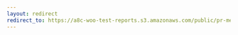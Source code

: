 ```yaml
---
layout: redirect
redirect_to: https://a8c-woo-test-reports.s3.amazonaws.com/public/pr-merge/44583/e2e/index.html
---
```


